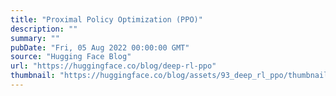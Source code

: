 ```yaml
---
title: "Proximal Policy Optimization (PPO)"
description: ""
summary: ""
pubDate: "Fri, 05 Aug 2022 00:00:00 GMT"
source: "Hugging Face Blog"
url: "https://huggingface.co/blog/deep-rl-ppo"
thumbnail: "https://huggingface.co/blog/assets/93_deep_rl_ppo/thumbnail.png"
---
```


